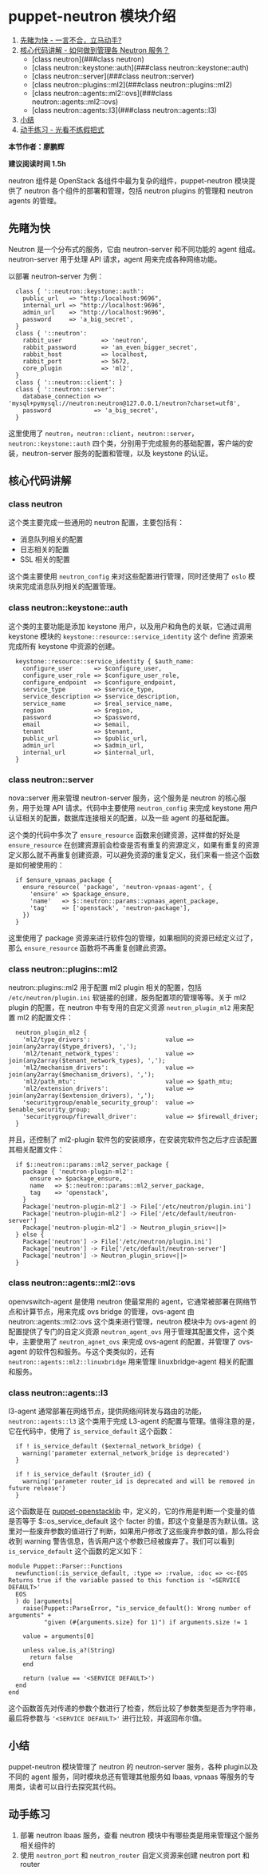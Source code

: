 # puppet-neutron 模块介绍
1. [先睹为快 - 一言不合，立马动手?](##先睹为快)
2. [核心代码讲解 - 如何做到管理各 Neutron 服务？](##核心代码讲解)
    - [class neutron](###class neutron)
    - [class neutron::keystone::auth](###class neutron::keystone::auth)
    - [class neutron::server](###class neutron::server)
    - [class neutron::plugins::ml2](###class neutron::plugins::ml2)
    - [class neutron::agents::ml2::ovs](###class neutron::agents::ml2::ovs)
    - [class neutron::agents::l3](###class neutron::agents::l3)
3. [小结](##小结)
4. [动手练习 - 光看不练假把式](##动手练习)

**本节作者：廖鹏辉**    

**建议阅读时间 1.5h**

neutron 组件是 OpenStack 各组件中最为复杂的组件，puppet-neutron 模块提供了 neutron 各个组件的部署和管理，包括 neutron plugins 的管理和 neutron agents 的管理。

## 先睹为快
Neutron 是一个分布式的服务，它由 neutron-server 和不同功能的 agent 组成。neutron-server 用于处理 API 请求，agent 用来完成各种网络功能。

以部署 neutron-server 为例：

```puppet
  class { '::neutron::keystone::auth':
    public_url   => "http:/localhost:9696",
    internal_url => "http://localhost:9696",
    admin_url    => "http://localhost:9696",
    password     => 'a_big_secret',
  }
  class { '::neutron':
    rabbit_user           => 'neutron',
    rabbit_password       => 'an_even_bigger_secret',
    rabbit_host           => localhost,
    rabbit_port           => 5672,
    core_plugin           => 'ml2',
  }
  class { '::neutron::client': }
  class { '::neutron::server':
    database_connection => 'mysql+pymysql://neutron:neutron@127.0.0.1/neutron?charset=utf8',
    password            => 'a_big_secret',
  }
```

这里使用了 `neutron`，`neutron::client`，`neutron::server`，`neutron::keystone::auth` 四个类，分别用于完成服务的基础配置，客户端的安装，neutron-server 服务的配置和管理，以及 keystone 的认证。

## 核心代码讲解
### class neutron
这个类主要完成一些通用的 neutron 配置，主要包括有：

* 消息队列相关的配置
* 日志相关的配置
* SSL 相关的配置

这个类主要使用 `neutron_config` 来对这些配置进行管理，同时还使用了 `oslo` 模块来完成消息队列相关的配置管理。

### class neutron::keystone::auth
这个类的主要功能是添加 keystone 用户，以及用户和角色的关联，它通过调用 keystone 模块的 `keystone::resource::service_identity` 这个 define 资源来完成所有 keystone 中资源的创建。

```puppet
  keystone::resource::service_identity { $auth_name:
    configure_user      => $configure_user,
    configure_user_role => $configure_user_role,
    configure_endpoint  => $configure_endpoint,
    service_type        => $service_type,
    service_description => $service_description,
    service_name        => $real_service_name,
    region              => $region,
    password            => $password,
    email               => $email,
    tenant              => $tenant,
    public_url          => $public_url,
    admin_url           => $admin_url,
    internal_url        => $internal_url,
  }

```

### class neutron::server
nova::server 用来管理 neutron-server 服务，这个服务是 neutron 的核心服务，用于处理 API 请求。代码中主要使用 `neutron_config` 来完成 keystone 用户认证相关的配置，数据库连接相关的配置，以及一些 agent 的基础配置。

这个类的代码中多次了 `ensure_resource` 函数来创建资源，这样做的好处是 `ensure_resource` 在创建资源前会检查是否有重复的资源定义，如果有重复的资源定义那么就不再重复创建资源，可以避免资源的重复定义，我们来看一些这个函数是如何被使用的：

```puppet
  if $ensure_vpnaas_package {
    ensure_resource( 'package', 'neutron-vpnaas-agent', {
      'ensure' => $package_ensure,
      'name'   => $::neutron::params::vpnaas_agent_package,
      'tag'    => ['openstack', 'neutron-package'],
    })
  }
```

这里使用了 package 资源来进行软件包的管理，如果相同的资源已经定义过了，那么 `ensure_resource` 函数将不再重复创建此资源。


### class neutron::plugins::ml2
neutron::plugins::ml2 用于配置 ml2 plugin 相关的配置，包括 `/etc/neutron/plugin.ini` 软链接的创建，服务配置项的管理等等。关于 ml2 plugin 的配置，在 neutron 中有专用的自定义资源 `neutron_plugin_ml2` 用来配置 ml2 的配置文件：

```puppet
  neutron_plugin_ml2 {
    'ml2/type_drivers':                     value => join(any2array($type_drivers), ',');
    'ml2/tenant_network_types':             value => join(any2array($tenant_network_types), ',');
    'ml2/mechanism_drivers':                value => join(any2array($mechanism_drivers), ',');
    'ml2/path_mtu':                         value => $path_mtu;
    'ml2/extension_drivers':                value => join(any2array($extension_drivers), ',');
    'securitygroup/enable_security_group':  value => $enable_security_group;
    'securitygroup/firewall_driver':        value => $firewall_driver;
  }
```

并且，还控制了 ml2-plugin 软件包的安装顺序，在安装完软件包之后才应该配置其相关配置文件：

``` puppet
  if $::neutron::params::ml2_server_package {
    package { 'neutron-plugin-ml2':
      ensure => $package_ensure,
      name   => $::neutron::params::ml2_server_package,
      tag    => 'openstack',
    }
    Package['neutron-plugin-ml2'] -> File['/etc/neutron/plugin.ini']
    Package['neutron-plugin-ml2'] -> File['/etc/default/neutron-server']
    Package['neutron-plugin-ml2'] -> Neutron_plugin_sriov<||>
  } else {
    Package['neutron'] -> File['/etc/neutron/plugin.ini']
    Package['neutron'] -> File['/etc/default/neutron-server']
    Package['neutron'] -> Neutron_plugin_sriov<||>
  }
```

### class neutron::agents::ml2::ovs
openvswitch-agent 是使用 neutron 使最常用的 agent，它通常被部署在网络节点和计算节点，用来完成 ovs bridge 的管理，ovs-agent 由 neutron::agents::ml2::ovs 这个类来进行管理，neutron 模块中为 ovs-agent 的配置提供了专门的自定义资源 `neutron_agent_ovs` 用于管理其配置文件，这个类中，主要使用了 `neutron_agnet_ovs` 来完成  ovs-agent 的配置，并管理了 ovs-agent 的软件包和服务。与这个类类似的，还有 `neutron::agents::ml2::linuxbridge` 用来管理 linuxbridge-agent 相关的配置和服务。

### class neutron::agents::l3
l3-agent 通常部署在网络节点，提供网络间转发与路由的功能，`neutron::agents::l3` 这个类用于完成 L3-agent 的配置与管理。值得注意的是，它在代码中，使用了 `is_service_default` 这个函数：

```puppet
  if ! is_service_default ($external_network_bridge) {
    warning('parameter external_network_bridge is deprecated')
  }

  if ! is_service_default ($router_id) {
    warning('parameter router_id is deprecated and will be removed in future release')
  }
```

这个函数是在 [puppet-openstacklib](../Library_modules/puppet-openstacklib.md) 中，定义的，它的作用是判断一个变量的值是否等于 $::os_service_default 这个 facter 的值，即这个变量是否为默认值。这里对一些废弃参数的值进行了判断，如果用户修改了这些废弃参数的值，那么将会收到 warning 警告信息，告诉用户这个参数已经被废弃了。我们可以看到 `is_service_default` 这个函数的定义如下：

```puppet
module Puppet::Parser::Functions
  newfunction(:is_service_default, :type => :rvalue, :doc => <<-EOS
Returns true if the variable passed to this function is '<SERVICE DEFAULT>'
  EOS
  ) do |arguments|
    raise(Puppet::ParseError, "is_service_default(): Wrong number of arguments" +
          "given (#{arguments.size} for 1)") if arguments.size != 1

    value = arguments[0]

    unless value.is_a?(String)
      return false
    end

    return (value == '<SERVICE DEFAULT>')
  end
end
```

这个函数首先对传递的参数个数进行了检查，然后比较了参数类型是否为字符串，最后将参数与 `'<SERVICE DEFAULT>'` 进行比较，并返回布尔值。


## 小结
puppet-neutron 模块管理了 neutron 的 neutron-server 服务，各种 plugin以及不同的 agent 服务，同时模块总还有管理其他服务如 lbaas, vpnaas 等服务的专用类，读者可以自行去探究其代码。 
 
 ## 动手练习
1. 部署 neutron lbaas 服务，查看 neutron 模块中有哪些类是用来管理这个服务相关组件的
2. 使用 `neutron_port` 和 `neutron_router` 自定义资源来创建 neutron port 和 router 


